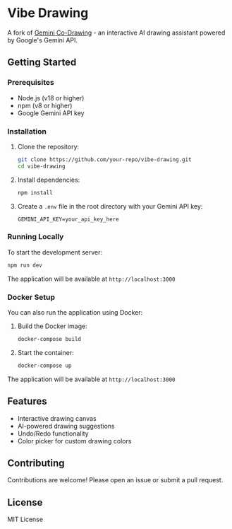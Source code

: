 # Vibe Drawing

A fork of [Gemini Co-Drawing](https://huggingface.co/spaces/Trudy/gemini-codrawing) - an interactive AI drawing assistant powered by Google's Gemini API.

## Getting Started

### Prerequisites
- Node.js (v18 or higher)
- npm (v8 or higher)
- Google Gemini API key

### Installation
1. Clone the repository:
   ```bash
   git clone https://github.com/your-repo/vibe-drawing.git
   cd vibe-drawing
   ```

2. Install dependencies:
   ```bash
   npm install
   ```

3. Create a `.env` file in the root directory with your Gemini API key:
   ```env
   GEMINI_API_KEY=your_api_key_here
   ```

### Running Locally
To start the development server:
```bash
npm run dev
```

The application will be available at `http://localhost:3000`

### Docker Setup
You can also run the application using Docker:

1. Build the Docker image:
   ```bash
   docker-compose build
   ```

2. Start the container:
   ```bash
   docker-compose up
   ```

The application will be available at `http://localhost:3000`

## Features
- Interactive drawing canvas
- AI-powered drawing suggestions
- Undo/Redo functionality
- Color picker for custom drawing colors

## Contributing
Contributions are welcome! Please open an issue or submit a pull request.

## License
MIT License
